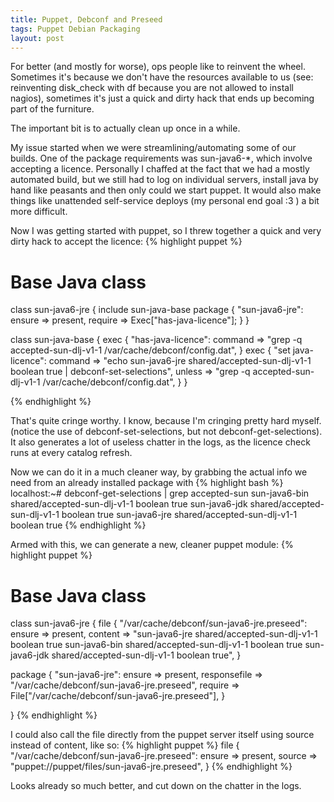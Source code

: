 ```yaml
---
title: Puppet, Debconf and Preseed
tags: Puppet Debian Packaging
layout: post
---
```



For better (and mostly for worse), ops people like to reinvent the wheel. Sometimes it's because we don't have the resources available to us (see: reinventing disk_check with df because you are not allowed to install nagios), sometimes it's just a quick and dirty hack that ends up becoming part of the furniture.

The important bit is to actually clean up once in a while. 

My issue started when we were streamlining/automating some of our builds. One of the package requirements was sun-java6-*, which involve accepting a licence. Personally I chaffed at the fact that we had a mostly automated build, but we still had to log on individual servers, install java by hand like peasants and then only could we start puppet. It would also make things like unattended self-service deploys (my personal end goal :3 ) a bit more difficult.

Now I was getting started with puppet, so I threw together a quick and very dirty hack to accept the licence:
{% highlight puppet %}
# Base Java class

class sun-java6-jre {
        include sun-java-base
        package { "sun-java6-jre":
                ensure => present,
                require => Exec["has-java-licence"];
        }
}

class sun-java-base {
        exec { "has-java-licence":
                command => "grep -q accepted-sun-dlj-v1-1 /var/cache/debconf/config.dat",
        }
        exec { "set java-licence":
                command => "echo sun-java6-jre   shared/accepted-sun-dlj-v1-1    boolean true | debconf-set-selections",
                unless => "grep -q accepted-sun-dlj-v1-1 /var/cache/debconf/config.dat",
        }
}

{% endhighlight %}

That's quite cringe worthy. I know, because I'm cringing pretty hard myself. (notice the use of debconf-set-selections, but not debconf-get-selections). It also generates a lot of useless chatter in the logs, as the licence check runs at every catalog refresh. 

Now we can do it in a much cleaner way, by grabbing the actual info we need from an already installed package with 
{% highlight bash %}
localhost:~# debconf-get-selections | grep accepted-sun
sun-java6-bin shared/accepted-sun-dlj-v1-1  boolean true
sun-java6-jdk shared/accepted-sun-dlj-v1-1  boolean true
sun-java6-jre shared/accepted-sun-dlj-v1-1  boolean true
{% endhighlight %}

Armed with this, we can generate a new, cleaner puppet module:
{% highlight puppet %}
# Base Java class

class sun-java6-jre {
  file { "/var/cache/debconf/sun-java6-jre.preseed":
    ensure       => present,
    content      => "sun-java6-jre   shared/accepted-sun-dlj-v1-1    boolean true
sun-java6-bin shared/accepted-sun-dlj-v1-1  boolean true
sun-java6-jdk shared/accepted-sun-dlj-v1-1  boolean true",
  }

  package { "sun-java6-jre":
    ensure       => present,
    responsefile => "/var/cache/debconf/sun-java6-jre.preseed", 
    require      => File["/var/cache/debconf/sun-java6-jre.preseed"],
  }

}
{% endhighlight %}

I could also call the file directly from the puppet server itself using source instead of content, like so:
{% highlight puppet %}
file { "/var/cache/debconf/sun-java6-jre.preseed":
    ensure       => present,
    source       => "puppet://puppet/files/sun-java6-jre.preseed",
  }
{% endhighlight %}

Looks already so much better, and cut down on the chatter in the logs.
